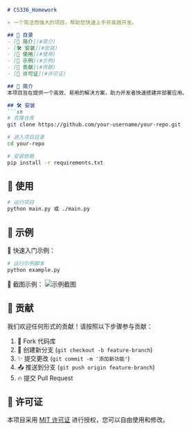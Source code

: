 ```markdown
# CS336_Homework

> 一个简洁而强大的项目，帮助您快速上手并高效开发。

## 📖 目录
- [🚀 简介](#简介)
- [🛠️ 安装](#安装)
- [📌 使用](#使用)
- [🌟 示例](#示例)
- [🤝 贡献](#贡献)
- [📜 许可证](#许可证)

## 🚀 简介
本项目旨在提供一个高效、易用的解决方案，助力开发者快速搭建并部署应用。

## 🛠️ 安装
```sh
# 克隆仓库
git clone https://github.com/your-username/your-repo.git

# 进入项目目录
cd your-repo

# 安装依赖
pip install -r requirements.txt
```

## 📌 使用
```sh
# 运行项目
python main.py 或 ./main.py
```

## 🌟 示例
🚀 快速入门示例：
```sh
# 运行示例脚本
python example.py
```
📸 截图示例：
![示例截图](screenshot.png)

## 🤝 贡献
我们欢迎任何形式的贡献！请按照以下步骤参与贡献：
1. 🍴 Fork 代码库
2. 🌿 创建新分支 (`git checkout -b feature-branch`)
3. ✨ 提交更改 (`git commit -m '添加新功能'`)
4. 📤 推送到分支 (`git push origin feature-branch`)
5. 🔥 提交 Pull Request

## 📜 许可证
本项目采用 [MIT 许可证](LICENSE) 进行授权，您可以自由使用和修改。
```
